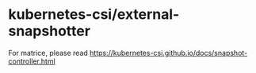 # kubernetes-csi/external-snapshotter

For matrice, please read https://kubernetes-csi.github.io/docs/snapshot-controller.html
